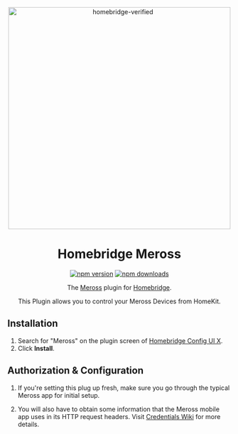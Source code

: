 <span align="center">

<a href="https://github.com/homebridge/verified/blob/master/verified-plugins.json"><img alt="homebridge-verified" src="https://raw.githubusercontent.com/homebridge-plugins/homebridge-meross/master/meross/Meross_x_Homebridge.svg" width="500px"></a>

# Homebridge Meross

<a href="https://www.npmjs.com/package/homebridge-meross"><img title="npm version" src="https://badgen.net/npm/v/homebridge-meross?icon=npm" ></a>
<a href="https://www.npmjs.com/package/homebridge-meross"><img title="npm downloads" src="https://badgen.net/npm/dt/homebridge-meross?icon=npm" ></a>

<p>The <a href="https://www.meross.com">Meross</a> plugin for
  <a href="https://homebridge.io">Homebridge</a>.

This Plugin allows you to control your Meross Devices from HomeKit.

</p>

</span>

## Installation

1. Search for "Meross" on the plugin screen of [Homebridge Config UI X](https://github.com/oznu/homebridge-config-ui-x).
2. Click **Install**.

## Authorization & Configuration

1. If you're setting this plug up fresh, make sure you go through the
   typical Meross app for initial setup.

2. You will also have to obtain some information that the Meross mobile
   app uses in its HTTP request headers. Visit [Credentials Wiki](https://github.com/homebridge-plugins/homebridge-meross/wiki/Getting-Credentials) for more details.

